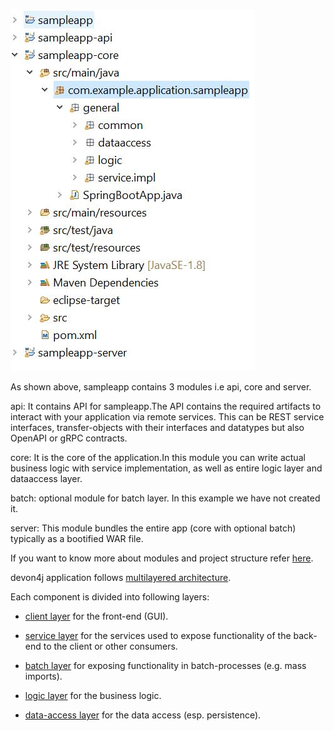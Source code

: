 

![devon4j_proj_structure1.jpg](./assets/devon4j_proj_structure1.jpg)



As shown above, sampleapp contains 3 modules i.e api, core and server.

api: It contains API for sampleapp.The API contains the required artifacts to interact with your application via remote services. This can be REST service interfaces, transfer-objects with their interfaces and datatypes but also OpenAPI or gRPC contracts.

core: It is the core of the application.In this module you can write actual business logic with service implementation, as well as entire logic layer and dataaccess layer.

batch: optional module for batch layer. In this example we have not created it.

server: This module bundles the entire app (core with optional batch) typically as a bootified WAR file.

If you want to know more about modules and project structure refer [here](https://github.com/devonfw/devon4j/blob/master/documentation/guide-structure.asciidoc#project-structure).

devon4j application follows [multilayered architecture](https://en.wikipedia.org/wiki/Multitier_architecture).

Each component is divided into following layers:
* [client layer](https://github.com/devonfw/devon4j/blob/master/documentation/guide-client-layer.asciidoc) for the front-end (GUI).

* [service layer](https://github.com/devonfw/devon4j/blob/master/documentation/guide-service-layer.asciidoc) for the services used to expose functionality of the back-end to the client or other consumers.

* [batch layer](https://github.com/devonfw/devon4j/blob/master/documentation/guide-batch-layer.asciidoc) for exposing functionality in batch-processes (e.g. mass imports).

* [logic layer](https://github.com/devonfw/devon4j/blob/master/documentation/guide-logic-layer.asciidoc) for the business logic.

* [data-access layer](https://github.com/devonfw/devon4j/blob/master/documentation/guide-dataaccess-layer.asciidoc) for the data access (esp. persistence).

